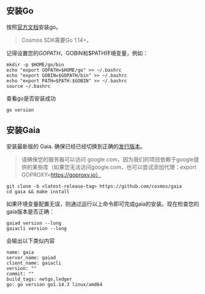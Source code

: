 ## 安装Go

按照[官方文档](https://golang.org/doc/install )安装go。
> Cosmos SDK需要Go 1.14+。

记得设置您的$GOPATH，$GOBIN和$PATH环境变量，例如：
```shell script
mkdir -p $HOME/go/bin
echo "export GOPATH=$HOME/go" >> ~/.bashrc
echo "export GOBIN=$GOPATH/bin" >> ~/.bashrc
echo "export PATH=$PATH:$GOBIN" >> ~/.bashrc
source ~/.bashrc
```
查看go是否安装成功
```shell script
go version
```
## 安装Gaia
安装最新版的 Gaia. 确保已经已经切换到正确的[发行版本](https://github.com/cosmos/gaia/releases )。
>请确保您的服务器可以访问 google.com，因为我们的项目依赖于google提供的某些库（如果您无法访问google.com，也可以尝试添加代理：export GOPROXY=https://goproxy.io）
```shell script
git clone -b <latest-release-tag> https://github.com/cosmos/gaia
cd gaia && make install
```
如果环境变量配置无误，则通过运行以上命令即可完成gaia的安装。现在检查您的gaia版本是否正确：
```shell script
gaiad version --long
gaiacli version --long
```
会输出以下类似内容
```shell script
name: gaia
server_name: gaiad
client_name: gaiacli
version: ""
commit: ""
build_tags: netgo,ledger
go: go version go1.14.3 linux/amd64
```